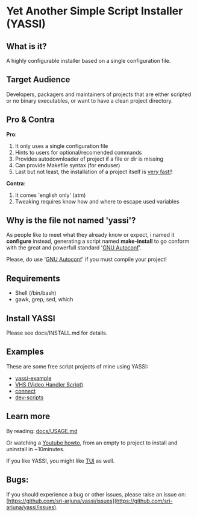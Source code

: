 Yet Another Simple Script Installer (YASSI)
===========================================

What is it?
-----------

A highly configurable installer based on a single configuration file.


Target Audience
---------------

Developers, packagers and maintainers of projects that are either scripted or no binary executables, or want to have a clean project directory.


Pro & Contra
------------

**Pro**:

1. It only uses a single configuration file
2. Hints to users for optional/recomended commands
3. Provides autodownloader of project if a file or dir is missing
4. Can provide Makefile syntax (for enduser)
5. Last but not least, the installation of a project itself is [very fast!](./screenshots/yassi-is-fast.jpg)!

**Contra**:

1. It comes 'english only' (atm)
2. Tweaking requires know how and where to escape used variables



Why is the file not named 'yassi'?
----------------------------------

As people like to meet what they already know or expect, i named it **configure** instead, 
generating a script named **make-install** to go conform with the great and powerfull standard '[GNU Autoconf](http://www.gnu.org/software/autoconf/autoconf.html)'.

Please, do use '[GNU Autoconf](http://www.gnu.org/software/autoconf/autoconf.html)' if you must compile your project!



Requirements
------------

* Shell (/bin/bash)
* gawk, grep, sed, which



Install YASSI
-------------

Please see docs/INSTALL.md for details.



Examples
--------

These are some free script projects of mine using YASSI:

* [yassi-example](https://github.com/sri-arjuna/yassi-example)
* [VHS (Video Handler Script)](https://github.com/sri-arjuna/vhs)
* [connect](https://github.com/sri-arjuna/connect)
* [dev-scripts](https://github.com/sri-arjuna/dev-scripts)



Learn more
----------

By reading: [docs/USAGE.md](docs/USAGE.md)

Or watching a [Youtube howto](https://youtu.be/KhuariqAL2k), from an empty to project to install and uninstall in ~10minutes.

If you like YASSI, you might like [TUI](https://github.com/sri-arjuna/tui) as well.


Bugs:
-----

If you should experience a bug or other issues, please raise an issue on: [https://github.com/sri-arjuna/yassi/issues](https://github.com/sri-arjuna/yassi/issues).
